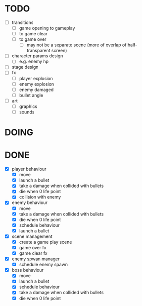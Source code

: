 <!-- 
    theme: one damage, then game over
    user story
    1. start a scene
    2. loop (beat a boss) :
       1. dodge enemy bullets
       2. if (!dodged)
          1. take a damage
       3. attack enemies
       4. if (dead)
          1. end game
    3. clear
 -->
# TODO
 - [ ] transitions
   - [ ] game opening to gameplay
   - [ ] to game clear
   - [ ] to game over
     - [ ] may not be a separate scene (more of overlap of half-transparent screen)
 - [ ] character params design
   - [ ] e.g. enemy hp
 - [ ] stage design
 - [ ] fx
   - [ ] player explosion
   - [ ] enemy explosion
   - [ ] enemy damaged
   - [ ] bullet angle
 - [ ] art
   - [ ] graphics
   - [ ] sounds
# DOING
# DONE
- [x] player behaviour
  - [x] move
  - [x] launch a bullet
  - [x] take a damage when collided with bullets
  - [x] die when 0 life point
  - [x] collision with enemy
- [x] enemy behaviour
  - [x] move
  - [x] take a damage when collided with bullets
  - [x] die when 0 life point
  - [x] schedule behaviour
  - [x] launch a bullet
- [x] scene management
  - [x] create a game play scene
  - [x] game over fx
  - [x] game clear fx
- [x] enemy spwan manager
  - [x] schedule enemy spawn
- [x] boss behaviour
  - [x] move
  - [x] launch a bullet
  - [x] schedule behaviour
  - [x] take a damage when collided with bullets
  - [x] die when 0 life point